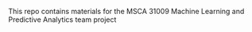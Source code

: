 This repo contains materials for the MSCA 31009 Machine Learning and Predictive Analytics team project
